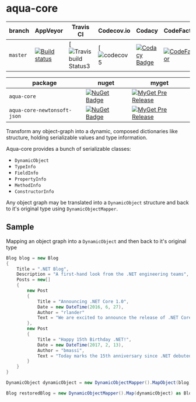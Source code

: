 # aqua-core

| branch   | AppVeyor                | Travis CI                     | Codecov.io        | Codacy                  | CodeFactor             | License                   |
| ---      | ---                     | ---                           | ---               | ---                     | ---                    | ---                       |
| `master` | [![Build status][1]][2] | [![Travis build Status[3]][4] | [![codecov[5]][6] | [![Codacy Badge][7]][8] | [![CodeFactor][9]][10] | [![GitHub license][7]][8] |

| package                     | nuget                    | myget                          |
| ---                         | ---                      | ---                            |
| `aqua-core`                 | [![NuGet Badge][13]][14] | [![MyGet Pre Release][17]][18] |
| `aqua-core-newtonsoft-json` | [![NuGet Badge][15]][16] | [![MyGet Pre Release][19]][20] |

[1]: https://ci.appveyor.com/api/projects/status/98rc3yav530hlw1c/branch/master?svg=true
[2]: https://ci.appveyor.com/project/6bee/aqua-core
[3]: https://travis-ci.org/6bee/aqua-core.svg?branch=master
[4]: https://travis-ci.org/6bee/aqua-core?branch=master
[5]: https://codecov.io/gh/6bee/aqua-core/branch/master/graph/badge.svg
[6]: https://codecov.io/gh/6bee/aqua-core
[7]: https://api.codacy.com/project/badge/Grade/92ef3842d8274d148b0af85aa5ec6acc
[8]: https://www.codacy.com/manual/6bee/aqua-core?utm_source=github.com&amp;utm_medium=referral&amp;utm_content=6bee/aqua-core&amp;utm_campaign=Badge_Grade
[9]: https://www.codefactor.io/repository/github/6bee/aqua-core/badge
[10]: https://www.codefactor.io/repository/github/6bee/aqua-core
[11]: https://img.shields.io/github/license/6bee/aqua-core.svg
[12]: https://github.com/6bee/aqua-core/blob/master/license.txt

[13]: https://buildstats.info/nuget/aqua-core?includePreReleases=true
[14]: http://www.nuget.org/packages/aqua-core
[15]: https://buildstats.info/nuget/aqua-core-newtonsoft-json?includePreReleases=true
[16]: http://www.nuget.org/packages/aqua-core-newtonsoft-json
[17]: http://img.shields.io/myget/aqua/vpre/aqua-core.svg?style=flat-square&label=myget
[18]: https://www.myget.org/feed/aqua/package/nuget/aqua-core
[19]: http://img.shields.io/myget/aqua/vpre/aqua-core-newtonsoft-json.svg?style=flat-square&label=myget
[20]: https://www.myget.org/feed/aqua/package/nuget/aqua-core-newtonsoft-json


Transform any object-graph into a dynamic, composed dictionaries like structure, holding serializable values and type information.

Aqua-core provides a bunch of serializable classes:
*   `DynamicObject`
*   `TypeInfo`
*   `FieldInfo`
*   `PropertyInfo`
*   `MethodInfo`
*   `ConstructorInfo`

Any object graph may be translated into a `DynamicObject` structure and back to it's original type using `DynamicObjectMapper`.

## Sample

Mapping an object graph into a `DynamicObject` and then back to it's original type
```C#
Blog blog = new Blog
{
    Title = ".NET Blog",
    Description = "A first-hand look from the .NET engineering teams",
    Posts = new[]
    {
        new Post
        {
            Title = "Announcing .NET Core 1.0",
            Date = new DateTime(2016, 6, 27),
            Author = "rlander"
            Text = "We are excited to announce the release of .NET Core 1.0, ASP.NET Core 1.0 and Entity Framework Core 1.0, available on Windows, OS X and Linux! .NET Core is a cross-platform, open source, and modular .NET platform [...]"
        },
        new Post
        {
            Title = "Happy 15th Birthday .NET!",
            Date = new DateTime(2017, 2, 13),
            Author = "bmassi",
            Text = "Today marks the 15th anniversary since .NET debuted to the world [...]"
        }
    }
}

DynamicObject dynamicObject = new DynamicObjectMapper().MapObject(blog);

Blog restoredBlog = new DynamicObjectMapper().Map(dynamicObject) as Blog;
```